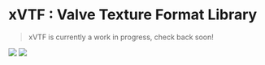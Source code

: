xVTF : Valve Texture Format Library
====================================
> xVTF is currently a work in progress, check back soon!

[<img src="https://travis-ci.com/xNWP/xVTF.svg?branch=master"></img>](https://travis-ci.com/xNWP/xTGA)
[<img src="http://img.shields.io/:license-mit-blue.svg"></img>](https://opensource.org/licenses/MIT)
